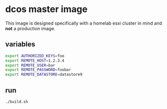 # dcos master image
This image is designed specifically with a homelab esxi cluster in mind and **not** a production image.

## variables

```bash
export AUTHORIZED_KEYS=foo
export REMOTE_HOST=1.2.3.4
export REMOTE_USER=bar
export REMOTE_PASSWORD=foobar
export REMOTE_DATASTORE=datastore9
```

## run

```bash
./build.sh
```
